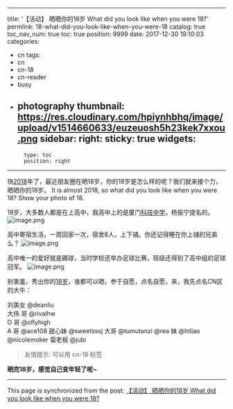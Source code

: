 
---
title: '【活动】 晒晒你的18岁 What did you look like when you were 18?'
permlink: 18-what-did-you-look-like-when-you-were-18
catalog: true
toc_nav_num: true
toc: true
position: 9999
date: 2017-12-30 19:10:03
categories:
- cn
tags:
- cn
- cn-18
- cn-reader
- busy
- photography
thumbnail: https://res.cloudinary.com/hpiynhbhq/image/upload/v1514660633/euzeuosh5h23kek7xxou.png
sidebar:
    right:
        sticky: true
widgets:
    -
        type: toc
        position: right
---


快[2018](https://justyy.com/archives/5773)年了，最近朋友圈在晒18岁，你的18岁是怎么样的呢？我们就来接个力，晒晒你的18岁。
It is almost 2018,  so what did you look like when you were 18? Show your photo of 18.

18岁，大多数人都是在上高中，我高中上的是厦门[科技中学](https://justyy.com/archives/3153)，杨振宁提名的。
![image.png](https://res.cloudinary.com/hpiynhbhq/image/upload/v1514660633/euzeuosh5h23kek7xxou.png)

高中寄宿生活，一周回家一次，宿舍8人，上下铺。你还记得睡在你上铺的兄弟么？
![image.png](https://res.cloudinary.com/hpiynhbhq/image/upload/v1514660641/tr0exz7g7efdf7hhw2sg.png)

高中唯一的爱好就是踢球，当时学校还举办足球比赛，班级还得到了高中组的足球冠军。
![image.png](https://res.cloudinary.com/hpiynhbhq/image/upload/v1514660647/fq400u9sc2r61liv2bhu.png)

别害羞，秀出你的[18岁](https://justyy.com/archives/5781)，谁都可以晒，参于自愿，点名自愿，来，我先点名CN区的大牛：

刘美女 @deanliu   
大伟 哥 @rivalhw   
O 哥 @oflyhigh   
A 哥 @ace108
甜心妹 @sweetsssj
大哥  @tumutanzi
@rea 妹
@htliao
@nicolemoker
菊老板 @jubi

> 友情提示:  可以用 cn-18 标签

**晒完18岁，感觉自己变年轻了呢~**

- - -

This page is synchronized from the post: [【活动】 晒晒你的18岁 What did you look like when you were 18?](https://steemit.com/@justyy/18-what-did-you-look-like-when-you-were-18)
